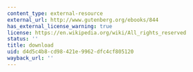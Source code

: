 ```yaml
---
content_type: external-resource
external_url: http://www.gutenberg.org/ebooks/844
has_external_license_warning: true
license: https://en.wikipedia.org/wiki/All_rights_reserved
status: ''
title: download
uid: d4d5c4b8-cd98-421e-9962-dfc4cf805120
wayback_url: ''
---
```

